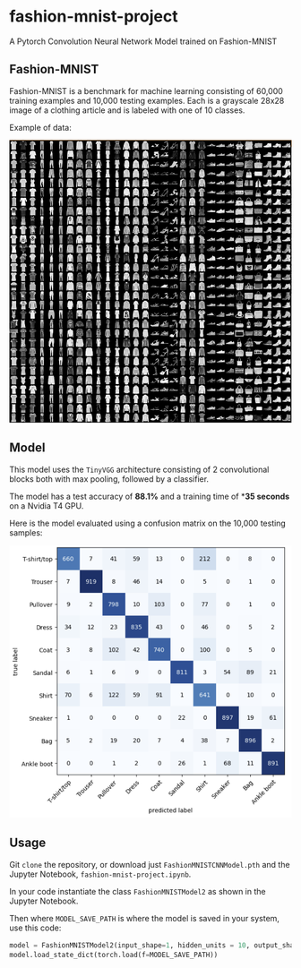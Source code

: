 # fashion-mnist-project
A Pytorch Convolution Neural Network Model trained on Fashion-MNIST

## Fashion-MNIST

Fashion-MNIST is a benchmark for machine learning consisting of 60,000 training examples and 10,000 testing examples.
Each is a grayscale 28x28 image of a clothing article and is labeled with one of 10 classes.

Example of data:

![](img/b6e79fa2.png)

## Model

This model uses the `TinyVGG` architecture consisting of 2 convolutional blocks both with max pooling, followed by a
classifier.

The model has a test accuracy of **88.1%** and a training time of ***35 seconds** on a Nvidia T4 GPU.

Here is the model evaluated using a confusion matrix on the 10,000 testing samples:

![](img/ss190427.png)


## Usage

Git `clone` the repository, or download just `FashionMNISTCNNModel.pth` and the Jupyter Notebook, `fashion-mnist-project.ipynb`.

In your code instantiate the class `FashionMNISTModel2` as shown in the Jupyter Notebook.

Then where `MODEL_SAVE_PATH` is where the model is saved in your system, use this code:

```python
model = FashionMNISTModel2(input_shape=1, hidden_units = 10, output_shape=10)
model.load_state_dict(torch.load(f=MODEL_SAVE_PATH))
```
